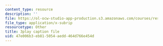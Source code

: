 ```yaml
---
content_type: resource
description: ''
file: https://ol-ocw-studio-app-production.s3.amazonaws.com/courses/res-6-012-introduction-to-probability-spring-2018/47e006b3eb815054aedd464d766e454d_D_EGYzqmapc.vtt
file_type: application/x-subrip
resourcetype: Other
title: 3play caption file
uid: 47e006b3-eb81-5054-aedd-464d766e454d
---
```

